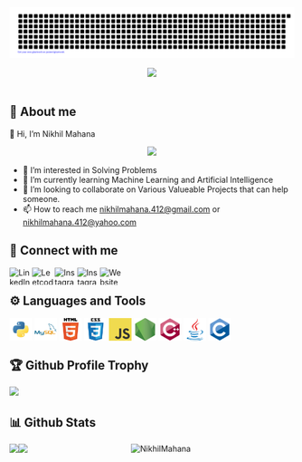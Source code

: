 [![NikhilMahana/gitartwork](https://github.com/NikhilMahana/NikhilMahana/blob/imgbot/gitartwork.svg)](https://github.com/NikhilMahana/gitartwork/)
 <div id="header" align="center">
  <img src="https://media.giphy.com/media/M9gbBd9nbDrOTu1Mqx/giphy.gif" width="100"/>

</div>
<div align="center"><img src="https://komarev.com/ghpvc/?username=NikhilMahana&style=circle&color=green" alt=""/></div>

<h2>🚀 About me</h2>

 👋 Hi, I’m Nikhil Mahana

<p align="center">
  <a href="https://github.com/NikhilMahana"><img src="https://readme-typing-svg.herokuapp.com/?font=segoe+script&color=%2356F3F7&lines=Website%20Designer;Freelancer;Wanna%20be%20a%20data%20scientist;Create%20ML%20Models&center=true&width=480&height=75"></a>
</p>

- 👀 I’m interested in Solving Problems
- 🌱 I’m currently learning Machine Learning and Artificial Intelligence
- 💞️ I’m looking to collaborate on Various Valueable Projects that can help someone.
- 📫 How to reach me nikhilmahana.412@gmail.com or nikhilmahana.412@yahoo.com 

<h2>📨 Connect with me</h2>
<p><a href="https://www.linkedin.com/in/nikhilmahana/"><img align="left" alt="LinkedIn" height="30" width="40" src="https://raw.githubusercontent.com/rahuldkjain/github-profile-readme-generator/master/src/images/icons/Social/linked-in-alt.svg" /></a>
<a href="https://leetcode.com/NikhilMahana/"><img align="left" alt="Leetcode" height="30" width="40" src="https://raw.githubusercontent.com/rahuldkjain/github-profile-readme-generator/master/src/images/icons/Social/leet-code.svg" /></a>
<a href="mailto:nikhilmahana.412@yahoo.com"><img align="left"  height="30" width="40" src="https://icons.iconarchive.com/icons/wwalczyszyn/android-style-honeycomb/64/GMail-icon.png" alt="Instagram"></a><a href="https://www.instagram.com/nikhil__mahana/"><img align="left" alt="Instagram" height="30" width="40" src="https://raw.githubusercontent.com/rahuldkjain/github-profile-readme-generator/master/src/images/icons/Social/instagram.svg" /></a><a href="https://nikhilmahana.github.io/Portfolio/"><img align="left" alt="Website" height="30" width="40" src="https://www.linkpicture.com/q/export-2022-02-20-075324.svg"/></a></p>
<br />
<h2>⚙️ Languages and Tools</h2>
<p><img align="center" alt="Python" width="40px" height="40" src="https://raw.githubusercontent.com/github/explore/80688e429a7d4ef2fca1e82350fe8e3517d3494d/topics/python/python.png" />
<img align="center" alt="SQL" width="40px" height="40"src="https://raw.githubusercontent.com/devicons/devicon/master/icons/mysql/mysql-original-wordmark.svg" />
<img align="center" alt="HTML5" width="40px" height="40" src="https://raw.githubusercontent.com/github/explore/80688e429a7d4ef2fca1e82350fe8e3517d3494d/topics/html/html.png" />
<img align="center" alt="CSS3" width="40px" height="40" src="https://raw.githubusercontent.com/github/explore/80688e429a7d4ef2fca1e82350fe8e3517d3494d/topics/css/css.png" />
<img align="center" alt="JavaScript" width="40px" height="40" src="https://raw.githubusercontent.com/github/explore/80688e429a7d4ef2fca1e82350fe8e3517d3494d/topics/javascript/javascript.png" />
<img align="center" alt="Node.js" width="40px" height="40" src="https://raw.githubusercontent.com/github/explore/80688e429a7d4ef2fca1e82350fe8e3517d3494d/topics/nodejs/nodejs.png" />
<img align="center" src="https://raw.githubusercontent.com/devicons/devicon/master/icons/cplusplus/cplusplus-original.svg" alt="cplusplus" width="40" height="40"/> 
<img align="center" src="https://raw.githubusercontent.com/devicons/devicon/master/icons/java/java-original.svg" alt="java" width="40" height="40"/>
<img align="center" src="https://raw.githubusercontent.com/devicons/devicon/master/icons/c/c-original.svg" alt="c" width="40" height="40"/></p>

<h2>🏆 Github Profile Trophy</h2>
<a href="https://github.com/ryo-ma/github-profile-trophy">
  <img height="170" src="https://github-profile-trophy.vercel.app/?username=NikhilMahana&column=8&theme=algolia&no-frame=true"/>
</a>


<h2>📊 Github Stats</h2>
<p>
  <img height="150" align="left" src="https://github-readme-stats.vercel.app/api?username=NikhilMahana&theme=algolia&count_private=true&include_all_commits=true" />
  <img height="150" align="left"src="https://github-readme-stats.vercel.app/api/top-langs/?username=NikhilMahana&layout=compact&theme=blue-green" /></p>

<div align="center"><img src="https://github-readme-streak-stats.herokuapp.com/?user=NikhilMahana&theme=yeblu" height="150" alt="NikhilMahana" /></div>

<!---
NikhilMahana/NikhilMahana is a ✨ special ✨ repository because its `README.md` (this file) appears on your GitHub profile.
You can click the Preview link to take a look at your changes.
--->
